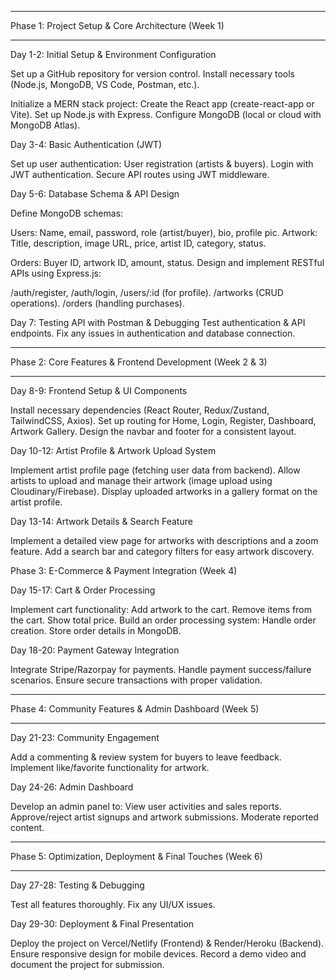 ------------------------------------------------------------------------------------------------------------------------

Phase 1: Project Setup & Core Architecture (Week 1)

------------------------------------------------------------------------------------------------------------------------

Day 1-2: Initial Setup & Environment Configuration

Set up a GitHub repository for version control.
Install necessary tools (Node.js, MongoDB, VS Code, Postman, etc.).

Initialize a MERN stack project:
Create the React app (create-react-app or Vite).
Set up Node.js with Express.
Configure MongoDB (local or cloud with MongoDB Atlas).

Day 3-4: Basic Authentication (JWT)

Set up user authentication:
User registration (artists & buyers).
Login with JWT authentication.
Secure API routes using JWT middleware.

Day 5-6: Database Schema & API Design

Define MongoDB schemas:

Users: Name, email, password, role (artist/buyer), bio, profile pic.
Artwork: Title, description, image URL, price, artist ID, category, status.

Orders: Buyer ID, artwork ID, amount, status.
Design and implement RESTful APIs using Express.js:

/auth/register, /auth/login, /users/:id (for profile).
/artworks (CRUD operations).
/orders (handling purchases).

Day 7: Testing API with Postman & Debugging
Test authentication & API endpoints.
Fix any issues in authentication and database connection.

------------------------------------------------------------------------------------------------------------------------

Phase 2: Core Features & Frontend Development (Week 2 & 3)

------------------------------------------------------------------------------------------------------------------------

Day 8-9: Frontend Setup & UI Components

Install necessary dependencies (React Router, Redux/Zustand, TailwindCSS, Axios).
Set up routing for Home, Login, Register, Dashboard, Artwork Gallery.
Design the navbar and footer for a consistent layout.

Day 10-12: Artist Profile & Artwork Upload System

Implement artist profile page (fetching user data from backend).
Allow artists to upload and manage their artwork (image upload using Cloudinary/Firebase).
Display uploaded artworks in a gallery format on the artist profile.

Day 13-14: Artwork Details & Search Feature

Implement a detailed view page for artworks with descriptions and a zoom feature.
Add a search bar and category filters for easy artwork discovery.

Phase 3: E-Commerce & Payment Integration (Week 4)

Day 15-17: Cart & Order Processing

Implement cart functionality:
Add artwork to the cart.
Remove items from the cart.
Show total price.
Build an order processing system:
Handle order creation.
Store order details in MongoDB.

Day 18-20: Payment Gateway Integration

Integrate Stripe/Razorpay for payments.
Handle payment success/failure scenarios.
Ensure secure transactions with proper validation.

------------------------------------------------------------------------------------------------------------------------

Phase 4: Community Features & Admin Dashboard (Week 5)

------------------------------------------------------------------------------------------------------------------------

Day 21-23: Community Engagement

Add a commenting & review system for buyers to leave feedback.
Implement like/favorite functionality for artwork.

Day 24-26: Admin Dashboard

Develop an admin panel to:
View user activities and sales reports.
Approve/reject artist signups and artwork submissions.
Moderate reported content.

------------------------------------------------------------------------------------------------------------------------

Phase 5: Optimization, Deployment & Final Touches (Week 6)

------------------------------------------------------------------------------------------------------------------------

Day 27-28: Testing & Debugging

Test all features thoroughly.
Fix any UI/UX issues.

Day 29-30: Deployment & Final Presentation

Deploy the project on Vercel/Netlify (Frontend) & Render/Heroku (Backend).
Ensure responsive design for mobile devices.
Record a demo video and document the project for submission.
